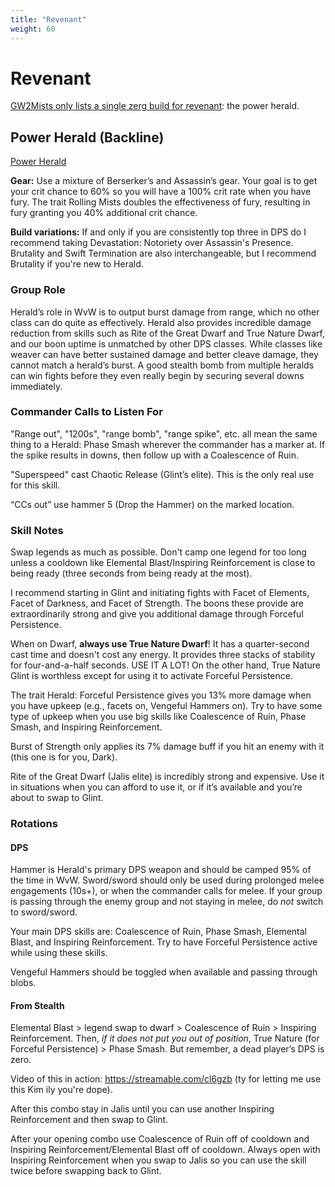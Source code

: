 ```yaml
---
title: "Revenant"
weight: 60
---
```


# Revenant

[GW2Mists only lists a single zerg build for revenant](https://gw2mists.com/builds/revenant): the power herald.

## Power Herald (Backline)

[Power Herald](http://gw2skills.net/editor/?PmxAIxzlpQHMLyhdRNMM6hJSfsCKgJ/lZzG-z1QYho+DcH0Xh0UUVXCURpa7BIg/W0fGA-w)

**Gear:** Use a mixture of Berserker’s and Assassin’s gear. Your goal is to get your crit chance to 60% so you will have a 100% crit rate when you have fury. The trait Rolling Mists doubles the effectiveness of fury, resulting in fury granting you 40% additional crit chance.

**Build variations:** If and only if you are consistently top three in DPS do I recommend taking Devastation: Notoriety over Assassin's Presence. Brutality and Swift Termination are also interchangeable, but I recommend Brutality if you're new to Herald.

### Group Role

Herald’s role in WvW is to output burst damage from range, which no other class can do quite as effectively. Herald also provides incredible damage reduction from skills such as Rite of the Great Dwarf and True Nature Dwarf, and our boon uptime is unmatched by other DPS classes. While classes like weaver can have better sustained damage and better cleave damage, they cannot match a herald’s burst. A good stealth bomb from multiple heralds can win fights before they even really begin by securing several downs immediately.

### Commander Calls to Listen For

"Range out", "1200s", "range bomb", "range spike", etc. all mean the same thing to a Herald: Phase Smash wherever the commander has a marker at. If the spike results in downs, then follow up with a Coalescence of Ruin.

"Superspeed" cast Chaotic Release (Glint’s elite). This is the only real use for this skill.

“CCs out” use hammer 5 (Drop the Hammer) on the marked location.

### Skill Notes

Swap legends as much as possible. Don't camp one legend for too long unless a cooldown like Elemental Blast/Inspiring Reinforcement is close to being ready (three seconds from being ready at the most).

I recommend starting in Glint and initiating fights with Facet of Elements, Facet of Darkness, and Facet of Strength. The boons these provide are extraordinarily strong and give you additional damage through Forceful Persistence.

When on Dwarf, **always use True Nature Dwarf**! It has a quarter-second cast time and doesn't cost any energy. It provides three stacks of stability for four-and-a-half seconds. USE IT A LOT! On the other hand, True Nature Glint is worthless except for using it to activate Forceful Persistence.

The trait Herald: Forceful Persistence gives you 13% more damage when you have upkeep (e.g., facets on, Vengeful Hammers on). Try to have some type of upkeep when you use big skills like Coalescence of Ruin, Phase Smash, and Inspiring Reinforcement.

Burst of Strength only applies its 7% damage buff if you hit an enemy with it (this one is for you, Dark).

Rite of the Great Dwarf (Jalis elite) is incredibly strong and expensive. Use it in situations when you can afford to use it, or if it’s available and you’re about to swap to Glint.

### Rotations

#### DPS

Hammer is Herald's primary DPS weapon and should be camped 95% of the time in WvW. Sword/sword should only be used during prolonged melee engagements (10s+), or when the commander calls for melee. If your group is passing through the enemy group and not staying in melee, do *not* switch to sword/sword.

Your main DPS skills are: Coalescence of Ruin, Phase Smash, Elemental Blast, and Inspiring Reinforcement. Try to have Forceful Persistence active while using these skills.

Vengeful Hammers should be toggled when available and passing through blobs.

#### From Stealth

Elemental Blast > legend swap to dwarf > Coalescence of Ruin > Inspiring Reinforcement. Then, *if it does not put you out of position*, True Nature (for Forceful Persistence) > Phase Smash. But remember, a dead player’s DPS is zero.

Video of this in action: https://streamable.com/cl6gzb (ty for letting me use this Kim ily you're dope).

After this combo stay in Jalis until you can use another Inspiring Reinforcement and then swap to Glint.

After your opening combo use Coalescence of Ruin off of cooldown and Inspiring Reinforcement/Elemental Blast off of cooldown. Always open with Inspiring Reinforcement when you swap to Jalis so you can use the skill twice before swapping back to Glint.
